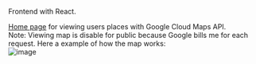 Frontend with React.<br>

[Home page](https://skyerrr.github.io/react-places-frontend/) for viewing users places with Google Cloud Maps API. <br>
Note: Viewing map is disable for public because Google bills me for each request. Here a example of how the map works:<br>
![image](https://user-images.githubusercontent.com/88248157/200902962-1f102b70-7bc4-4b62-bd79-2893508eee1c.png)

